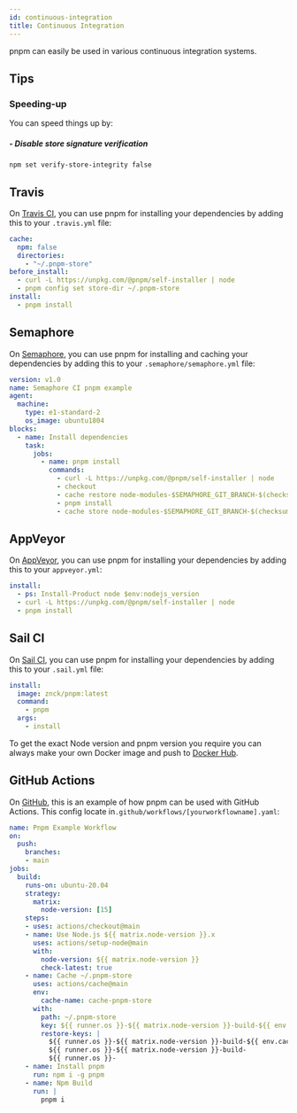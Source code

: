 ```yaml
---
id: continuous-integration
title: Continuous Integration
---
```


pnpm can easily be used in various continuous integration systems.

## Tips
### Speeding-up
You can speed things up by:
##### - Disable store signature verification
```shell
npm set verify-store-integrity false
```

## Travis

On [Travis CI](https://travis-ci.org/), you can use pnpm for installing your dependencies by adding this to your `.travis.yml` file:

```yaml
cache:
  npm: false
  directories:
    - "~/.pnpm-store"
before_install:
  - curl -L https://unpkg.com/@pnpm/self-installer | node
  - pnpm config set store-dir ~/.pnpm-store
install:
  - pnpm install
```

## Semaphore

On [Semaphore](https://semaphoreci.com), you can use pnpm for installing and caching your dependencies by adding this to your `.semaphore/semaphore.yml` file:

```yaml
version: v1.0
name: Semaphore CI pnpm example
agent:
  machine:
    type: e1-standard-2
    os_image: ubuntu1804
blocks:
  - name: Install dependencies
    task:
      jobs:
        - name: pnpm install
          commands:
            - curl -L https://unpkg.com/@pnpm/self-installer | node
            - checkout
            - cache restore node-modules-$SEMAPHORE_GIT_BRANCH-$(checksum package-lock.json),node-modules-$SEMAPHORE_GIT_BRANCH,node-modules-master
            - pnpm install
            - cache store node-modules-$SEMAPHORE_GIT_BRANCH-$(checksum package-lock.json) node_modules
```

## AppVeyor

On [AppVeyor](https://www.appveyor.com/), you can use pnpm for installing your dependencies by adding this to your `appveyor.yml`:

```yaml
install:
  - ps: Install-Product node $env:nodejs_version
  - curl -L https://unpkg.com/@pnpm/self-installer | node
  - pnpm install
```

## Sail CI

On [Sail CI](https://sail.ci/), you can use pnpm for installing your dependencies by adding this to your `.sail.yml` file:

```yaml
install:
  image: znck/pnpm:latest
  command:
    - pnpm
  args:
    - install
```
To get the exact Node version and pnpm version you require you can always make your own Docker image and push to [Docker Hub](https://hub.docker.com/).

## GitHub Actions

On [GitHub](https://github.com/), this is an example of how pnpm can be used with GitHub Actions.
This config locate in`.github/workflows/[yourworkflowname].yaml`:

```yaml
name: Pnpm Example Workflow
on:
  push:
    branches: 
    - main
jobs:
  build:
    runs-on: ubuntu-20.04
    strategy:
      matrix:
        node-version: [15]
    steps:
    - uses: actions/checkout@main
    - name: Use Node.js ${{ matrix.node-version }}.x
      uses: actions/setup-node@main
      with:
        node-version: ${{ matrix.node-version }}
        check-latest: true
    - name: Cache ~/.pnpm-store
      uses: actions/cache@main
      env:
        cache-name: cache-pnpm-store
      with:
        path: ~/.pnpm-store
        key: ${{ runner.os }}-${{ matrix.node-version }}-build-${{ env.cache-name }}-${{ hashFiles('**/pnpm-lock.yaml') }}
        restore-keys: |
          ${{ runner.os }}-${{ matrix.node-version }}-build-${{ env.cache-name }}-
          ${{ runner.os }}-${{ matrix.node-version }}-build-
          ${{ runner.os }}-
    - name: Install pnpm
      run: npm i -g pnpm
    - name: Npm Build
      run: |
        pnpm i
```
